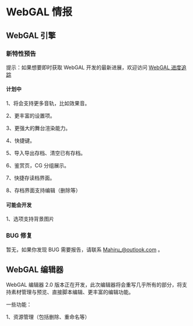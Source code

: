 # WebGAL 情报

## WebGAL 引擎

### 新特性预告

提示：如果想要即时获取 WebGAL 开发的最新进展，欢迎访问 [WebGAL 进度追踪](https://github.com/MakinoharaShoko/WebGAL/projects/1)

#### 计划中

1、将会支持更多音轨，比如效果音。

2、更丰富的设置项。

3、更强大的舞台渲染能力。

4、快捷键。

5、导入导出存档、清空已有存档。

6、鉴赏页，CG 分组展示。

7、快捷存读档界面。

8、存档界面支持编辑（删除等）


#### 可能会开发

1、选项支持背景图片

### BUG 修复

暂无，如果你发现 BUG 需要报告，请联系 Mahiru_@outlook.com 。

## WebGAL 编辑器

WebGAL 编辑器 2.0 版本正在开发，此次编辑器将会重写几乎所有的部分，将支持素材管理与预览、直接脚本编辑、更丰富的编辑功能。

一些功能：

1、资源管理（包括删除、重命名等）
